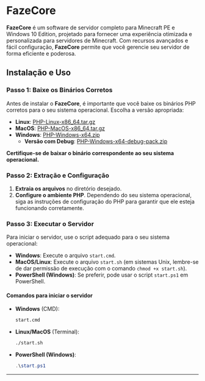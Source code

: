 # **FazeCore**

**FazeCore** é um software de servidor completo para Minecraft PE e Windows 10 Edition, projetado para fornecer uma experiência otimizada e personalizada para servidores de Minecraft. Com recursos avançados e fácil configuração, **FazeCore** permite que você gerencie seu servidor de forma eficiente e poderosa.

## **Instalação e Uso**

### **Passo 1: Baixe os Binários Corretos**

Antes de instalar o **FazeCore**, é importante que você baixe os binários PHP corretos para o seu sistema operacional. Escolha a versão apropriada:

- **Linux**: [PHP-Linux-x86_64.tar.gz](https://github.com/FazeProjects/FazeCore-Binaries/releases/download/v1.0.0/PHP-Linux-x86_64.tar.gz)
- **MacOS**: [PHP-MacOS-x86_64.tar.gz](https://github.com/FazeProjects/FazeCore-Binaries/releases/download/v1.0.0/PHP-MacOS-x86_64.tar.gz)
- **Windows**: [PHP-Windows-x64.zip](https://github.com/FazeProjects/FazeCore-Binaries/releases/download/v1.0.0/PHP-Windows-x64.zip)  
  - **Versão com Debug**: [PHP-Windows-x64-debug-pack.zip](https://github.com/FazeProjects/FazeCore-Binaries/releases/download/v1.0.0/PHP-Windows-x64-debug-pack.zip)

**Certifique-se de baixar o binário correspondente ao seu sistema operacional.**

### **Passo 2: Extração e Configuração**

1. **Extraia os arquivos** no diretório desejado.
2. **Configure o ambiente PHP**. Dependendo do seu sistema operacional, siga as instruções de configuração do PHP para garantir que ele esteja funcionando corretamente.

### **Passo 3: Executar o Servidor**

Para iniciar o servidor, use o script adequado para o seu sistema operacional:

- **Windows**: Execute o arquivo `start.cmd`.
- **MacOS/Linux**: Execute o arquivo `start.sh` (em sistemas Unix, lembre-se de dar permissão de execução com o comando `chmod +x start.sh`).
- **PowerShell (Windows)**: Se preferir, pode usar o script `start.ps1` em PowerShell.

#### **Comandos para iniciar o servidor**

- **Windows** (CMD):
    ```bash
    start.cmd
    ```

- **Linux/MacOS** (Terminal):
    ```bash
    ./start.sh
    ```

- **PowerShell (Windows)**:
    ```powershell
    .\start.ps1
    ```

---